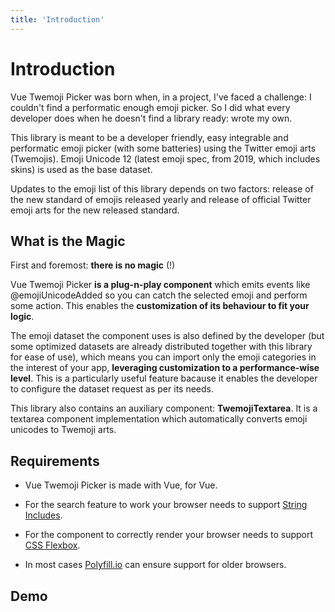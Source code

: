 ```yaml
---
title: 'Introduction'
---
```


# Introduction

Vue Twemoji Picker was born when, in a project, I've faced a challenge: I couldn't find a performatic enough emoji picker. 
So I did what every developer does when he doesn't find a library ready: wrote my own.

This library is meant to be a developer friendly, easy integrable and performatic emoji picker (with some batteries) using the Twitter emoji arts (Twemojis). Emoji Unicode 12 (latest emoji spec, from 2019, which includes skins) is used as the base dataset.

Updates to the emoji list of this library depends on two factors: release of the new standard of emojis released yearly and release of official Twitter emoji arts for the new released standard.

## What is the Magic

First and foremost: **there is no magic** (!)

Vue Twemoji Picker **is a plug-n-play component** which emits events like @emojiUnicodeAdded so you can catch the selected emoji and perform some action. This enables the **customization of its behaviour to fit your logic**. 

The emoji dataset the component uses is also defined by the developer (but some optimized datasets are already distributed together with this library for ease of use), which means you can import only the emoji categories in the interest of your app, **leveraging customization to a performance-wise level**. This is a particularly useful feature bacause it enables the developer to configure the dataset request as per its needs.

This library also contains an auxiliary component: **TwemojiTextarea**. It is a textarea component implementation which automatically converts emoji unicodes to Twemoji arts.

## Requirements

- Vue Twemoji Picker is made with Vue, for Vue.

- For the search feature to work your browser needs to support [String Includes](https://caniuse.com/#feat=es6-string-includes).

- For the component to correctly render your browser needs to support [CSS Flexbox](https://caniuse.com/#feat=flexbox).

- In most cases [Polyfill.io](https://polyfill.io/v2/docs/) can ensure support for older browsers.


## Demo

<ClientOnly>
<TwemojiTextarea/>
</ClientOnly>